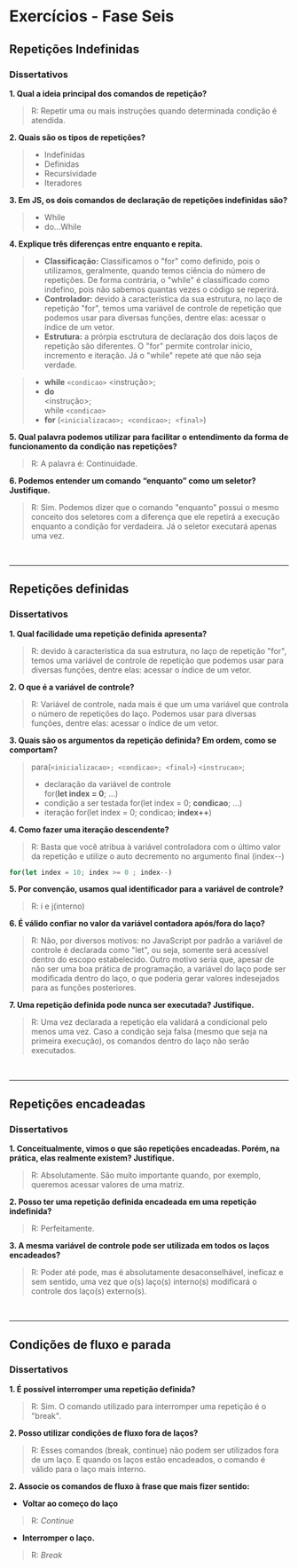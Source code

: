# Exercícios - Fase Seis
## Repetições Indefinidas
### Dissertativos

**1. Qual a ideia principal dos comandos de repetição?**    
    
>R: Repetir uma ou mais instruções quando determinada condição é atendida.

**2. Quais são os tipos de repetições?**

>+ Indefinidas
>+ Definidas
>+ Recursividade
>+ Iteradores

**3. Em JS, os dois comandos de declaração de repetições indefinidas são?**

>+ While  
>+ do...While 

**4. Explique três diferenças entre enquanto e repita.**

>+ **Classificação:**
Classificamos o "for" como definido, pois o utilizamos, geralmente, quando temos ciência do número de repetições. De forma contrária, o "while" é classificado como indefino, pois não sabemos quantas vezes o código se reperirá.
>+ **Controlador:** devido à característica da sua estrutura, no laço de repetição "for", temos uma variável de controle de repetição que podemos usar para diversas funções, dentre elas: acessar o índice de um vetor.
>+ **Estrutura:** a prórpia esctrutura de declaração dos dois laços de repetição são diferentes. O "for" permite controlar início, incremento e iteração. Já o "while" repete até que não seja verdade.


>+ **while**  `<condicao>`
    <instrução>;     
>+ **do**  
    <instrução>;  
    while `<condicao>`  
>+ **for** (`<inicializacao>; <condicao>; <final>`)

**5. Qual palavra podemos utilizar para facilitar o entendimento da forma de funcionamento da condição nas repetições?**

>R: A palavra é: Continuidade.

**6. Podemos entender um comando “enquanto” como um seletor? Justifique.**

>R: Sim. Podemos dizer que o comando "enquanto" possui o mesmo conceito dos seletores com a diferença que ele repetirá a execução enquanto a condição for verdadeira. Já o seletor executará apenas uma vez.

<br>

***

## Repetições definidas
### Dissertativos

**1. Qual facilidade uma repetição definida apresenta?**

>R: devido à característica da sua estrutura, no laço de repetição "for", temos uma variável de controle de repetição que podemos usar para diversas funções, dentre elas: acessar o índice de um vetor.

**2. O que é a variável de controle?**

>R: Variável de controle, nada mais é que um uma variável que controla o número de repetições do laço. Podemos usar para diversas funções, dentre elas: acessar o índice de um vetor.

**3. Quais são os argumentos da repetição definida? Em ordem, como se comportam?**

> para(`<inicializacao>; <condicao>; <final>`)
>   `<instrucao>`;
>+ declaração da variável de controle  
>   for(**let index = 0**; ...)
>+ condição a ser testada 
>   for(let index = 0; **condicao**; ...)
>+ iteração
> for(let index = 0; condicao; **index++**)

**4. Como fazer uma iteração descendente?**

>R: Basta que você atribua à variável controladora com o último valor da repetição
e utilize o auto decremento no argumento final (index--)
```JavaScript
for(let index = 10; index >= 0 ; index--)
```

**5. Por convenção, usamos qual identificador para a variável de controle?**

>R: i e j(interno) 

**6. É válido confiar no valor da variável contadora após/fora do laço?**

>R: Não, por diversos motivos: no JavaScript por padrão a variável de controle é declarada como "let", ou seja, somente será acessível dentro do escopo estabelecido. Outro motivo seria que, apesar de não ser uma boa prática de programação, a variável do laço pode ser modificada dentro do laço, o que poderia gerar valores indesejados para as funções posteriores.

**7. Uma repetição definida pode nunca ser executada? Justifique.**

>R: Uma vez declarada a repetição ela validará a condicional pelo menos uma vez. Caso a condição seja falsa (mesmo que seja na primeira execução), os comandos dentro do laço não serão executados.


<br>

***

## Repetições encadeadas
### Dissertativos

**1. Conceitualmente, vimos o que são repetições encadeadas. Porém, na prática, elas realmente existem? Justifique.**

>R: Absolutamente. São muito importante quando, por exemplo, queremos acessar valores de uma matriz.

**2. Posso ter uma repetição definida encadeada em uma repetição indefinida?**

>R: Perfeitamente.

**3. A mesma variável de controle pode ser utilizada em todos os laços encadeados?**

>R: Poder até pode, mas é absolutamente desaconselhável, ineficaz e sem sentido, uma vez que o(s) laço(s) interno(s) modificará o controle dos laço(s) externo(s).

<br>

***

## Condições de fluxo e parada
### Dissertativos

**1. É possível interromper uma repetição definida?**

>R: Sim. O comando utilizado para interromper uma repetição é o "break".

**2. Posso utilizar condições de fluxo fora de laços?**

>R: Esses comandos (break, continue) não podem ser utilizados fora de um laço. E quando os laços estão encadeados, o comando é válido para o laço mais interno.

**2. Associe os comandos de fluxo à frase que mais fizer sentido:**  

+ **Voltar ao começo do laço**
>R: *Continue*

+ **Interromper o laço.**
>R: *Break*


